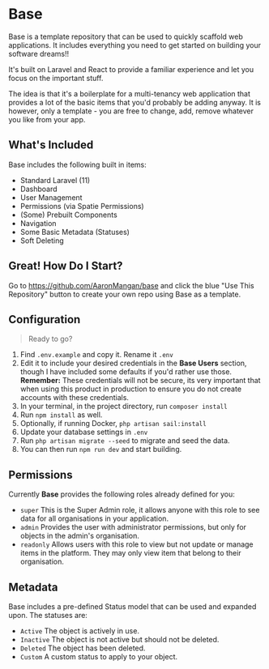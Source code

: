 # Base

Base is a template repository that can be used to quickly scaffold web applications. It includes everything you need to get started on building your software dreams!! 

It's built on Laravel and React to provide a familiar experience and let you focus on the important stuff.

The idea is that it's a boilerplate for a multi-tenancy web application that provides a lot of the basic items that you'd probably be adding anyway. It is however, only a template - you are free to change, add, remove whatever you like from your app.

## What's Included

Base includes the following built in items:

- Standard Laravel (11)
- Dashboard
- User Management
- Permissions (via Spatie Permissions)
- (Some) Prebuilt Components
- Navigation
- Some Basic Metadata (Statuses)
- Soft Deleting

## Great! How Do I Start?
Go to https://github.com/AaronMangan/base and click the blue "Use This Repository" button to create your own repo using Base as a template.

## Configuration

> Ready to go?

1. Find `.env.example` and copy it. Rename it `.env`
2. Edit it to include your desired credentials in the **Base Users** section, though I have included some defaults if you'd rather use those. **Remember:** These credentials will not be secure, its very important that when using this product in production to ensure you do not create accounts with these credentials.
3. In your terminal, in the project directory, run `composer install`
4. Run `npm install` as well.
5. Optionally, if running Docker, `php artisan sail:install`
6. Update your database settings in `.env`
7. Run `php artisan migrate --seed` to migrate and seed the data.
8. You can then run `npm run dev` and start building.

## Permissions

Currently **Base** provides the following roles already defined for you:

- `super` This is the Super Admin role, it allows anyone with this role to see data for all organisations in your application.
- `admin` Provides the user with administrator permissions, but only for objects in the admin's organisation.
- `readonly` Allows users with this role to view but not update or manage items in the platform. They may only view item that belong to their organisation.

## Metadata

Base includes a pre-defined Status model that can be used and expanded upon. The statuses are:

- `Active` The object is actively in use.
- `Inactive` The object is not active but should not be deleted.
- `Deleted` The object has been deleted.
- `Custom`  A custom status to apply to your object.